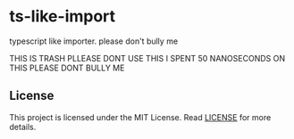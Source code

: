 # ts-like-import
typescript like importer. please don't bully me

THIS IS TRASH PLLEASE DONT USE THIS
I SPENT 50 NANOSECONDS ON THIS PLEASE
DONT BULLY ME

## License
This project is licensed under the MIT License. Read [LICENSE](LICENSE) for more details.
